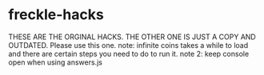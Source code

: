 # freckle-hacks
THESE ARE THE ORGINAL HACKS. THE OTHER ONE IS JUST A COPY AND OUTDATED. Please use this one.
note: infinite coins takes a while to load and there are certain steps you need to do to run it.
note 2: keep console open when using answers.js

